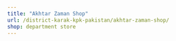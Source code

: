 ```yaml
---
title: "Akhtar Zaman Shop"
url: /district-karak-kpk-pakistan/akhtar-zaman-shop/
shop: department store
---
```


